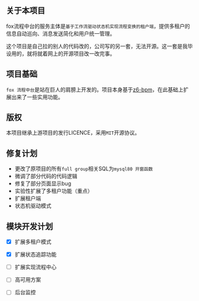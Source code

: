 ## 关于本项目
fox流程中台的服务主体是`基于工作流驱动状态机实现流程变换的租户端`，提供多租户的信息自动巡向、消息发送简化和用户统一管理。

这个项目是自己拉的别人的代码改的，公司写的另一套，无法开源。这一套是我毕设用的，就将就着网上的开源项目改一改完事。
## 项目基础
`fox 流程中台`是站在巨人的肩膀上开发的。项目本身基于[z6-bpm](https://gitee.com/z6bpm/z6-bpm)，在此基础上扩展出来了一些实用功能。

## 版权
本项目继承上游项目的发行LICENCE，采用`MIT`开源协议。

## 修复计划
- 更改了原项目的所有`full group`相关SQL为`mysql80 开窗函数`
- 微调了部分代码的代码逻辑
- 修复了部分页面显示bug
- 实验性扩展了多租户功能（重点）
- 扩展租户端
- 状态机驱动模式

## 模块开发计划

- [x] 扩展多租户模式

- [x] 扩展状态追踪功能

- [ ] 扩展实现流程中心

- [ ] 高可用方案

- [ ] 后台监控

  